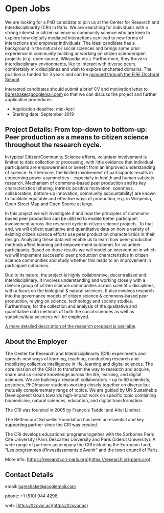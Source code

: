 # Open Jobs
We are looking for a PhD candidate to join us at the Center for Research and Interdisciplinarity (CRI) in Paris. We are searching for individuals with a strong interest in citizen science or community science who are keen to explore how digitally mediated interactions can lead to new forms of interactions and empower individuals. The ideal candidate has a background in the natural or social sciences and brings some prior experience in community building or working on citizen science/open projects (e.g. open source, Wikipedia etc.). Furthermore, they thrive in interdisciplinary environments, like to interact with diverse peers, comfortably mix disciplines and wish to explore uncharted domains. The position is funded for 3 years and can be [pursued through the FIRE Doctoral School](https://cri-paris.org/fire/).

Interested candidates should submit a brief CV and motivation letter to [bgreshake@googlemail.com](mailto:bgreshake@googlemail.com) so that we can discuss the project and further application procedures.

* Application deadline: mid-April
* Starting date: September 2019

## Project Details: From top-down to bottom-up: Peer production as a means to citizen science throughout the research cycle.
In typical Citizen/Community Science efforts, volunteer involvement is limited to data collection or processing, with little evidence that individual participants are empowerment or benefit from an improved understanding of science. Furthermore, the limited involvement of participants results in concerning power asymmetries – especially in health and human subjects research. Mechanism of commons-based peer production and its key characteristics (sharing, intrinsic positive motivation, openness, collaboration, bottom-up innovation, community accountability) are known to facilitate equitable and effective ways of production, e.g. in Wikipedia, Open Street Map and Open Source at large.

In this project we will investigate if and how the principles of commons-based peer production can be utilized to enable better participant involvement across the research cycle in citizen science projects. To that end, we will collect qualitative and quantitative data on how a variety of existing citizen science efforts use peer production characteristics in their design. Analyzing these data will enable us to learn how peer-production methods affect learning and empowerment outcomes for volunteer participants. Based on those results we will model an intervention in which we will implement successful peer production characteristics in citizen science communities and study whether this leads to an improvement in participant outcomes.

Due to its nature, the project is highly collaborative, decentralized and interdisciplinary. It involves understanding and working closely with a diverse group of citizen science communities across scientific disciplines, with a focus on the biological & natural sciences. It also involves research into the governance models of citizen science & commons-based peer production, relying on science, technology and society studies. Furthermore, for the collection and analysis of the qualitative and quantitative data methods of both the social sciences as well as statistics/data sciences will be employed.

[A more detailed description of the research proposal is available](proposal_details.pdf).

## About the Employer

The Center for Research and Interdisciplinarity (CRI) experiments and spreads new ways of learning, teaching, conducting research and mobilizing collective intelligence in life, learning and digital sciences. The core mission of the CRI is to transform the way to research and acquire, share and co-create knowledge across the life, learning, and digital sciences. We are building a research collaboratory – up to 60 scientists, postdocs, PhD/master students working closely together on diverse but mutually complementary range of topics. We are guided by UN Sustainable Development Goals towards high-impact work on specific topic combining biomedicine, natural sciences, education, and digital transformation.

The CRI was founded in 2005 by François Taddei and Ariel Lindner.

The Bettencourt Schueller Foundation has been an essential and key supporting partner since the CRI was created.

The CRI develops educational programs together with the Sorbonne Paris Cité University (Paris Descartes University and Paris Diderot University). A wide range of partners accompany the CRI including the European fund, “Les programmes d’Investissements d’Avenir”  and the town council of Paris.

More info: [https://research.cri-paris.org](https://research.cri-paris.org).

## Contact Details
email: [bgreshake@googlemail.com](mailto:bgreshake@googlemail.com)

phone: +1 (510) 944 4298

web: [https://tzovar.as](https://tzovar.as)
